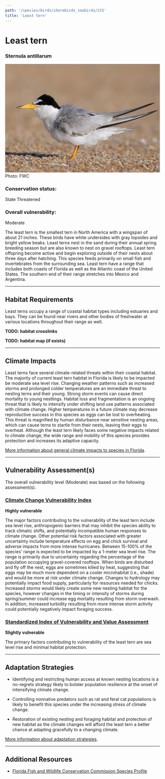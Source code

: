 ```yaml
---
path: '/species/birds/shorebirds_seabirds/215'
title: 'Least tern'
---
```


# Least tern

### Sternula antillarum

<div id="TopSection">

<div class="header-photo"><img src="215.jpg" alt="Photo for Least tern"/>
<figcaption>Photo: FWC</figcaption></div>

<div>

### Conservation status:

State Threatened

### Overall vulnerability:

Moderate

</div>
</div>

The least tern is the smallest tern in North America with a wingspan of about 21 inches. These birds have white undersides with gray topsides and bright yellow beaks.  Least terns nest in the sand during their annual spring breeding season but are also known to nest on gravel rooftops.  Least tern offspring become active and begin exploring outside of their nests about three days after hatching. This species feeds primarily on small fish and invertebrates from the surrounding sea.  Least tern have a range that includes both coasts of Florida as well as the Atlantic coast of the United States.  The southern end of their range stretches into Mexico and Argentina.

<hr />

## Habitat Requirements



Least terns occupy a range of coastal habitat types including estuaries and bays.  They can be found near rivers and other bodies of freshwater at various locations throughout their range as well.

**TODO: habitat crosslinks**

**TODO: habitat map (if exists)**

<hr />

## Climate Impacts

Least terns face several climate-related threats within their coastal habitat. The majority of current least tern habitat in Florida is likely to be impacted be moderate sea level rise.  Changing weather patterns such as increased storms and prolonged colder temperatures are an immediate threat to nesting terns and their young. Strong storm events can cause direct mortality to young nestlings.  Habitat loss and fragmentation is an ongoing threat that is likely to intensify under shifting land use patterns associated with climate change.  Higher temperatures in a future climate may decrease reproductive success in this species as eggs can be lost to overheating.  This threat is magnified by human disturbance near sensitive nesting areas, which can cause terns to startle from their nests, leaving their eggs to overheat.  Although the least tern likely faces some negative impacts related to climate change, the wide range and mobility of this species provides protection and increases its adaptive capacity.

[More information about general climate impacts to species in Florida](/impacts/species).



<hr />

## Vulnerability Assessment(s)

The overall vulnerability level (Moderate) was based on the following assessment(s).
#### 
<div class="vulnerability-header">
<h3><a href="/impacts/vulnerability/ccvi">Climate Change Vulnerability Index</a></h3>
<b class="high">Highly vulnerable</b>
</div> 

The major factors contributing to the vulnerability of the least tern include sea level rise, anthropogenic barriers that may inhibit the species ability to track climatic shifts, and potentially incompatible human responses to climate change.  Other potential risk factors associated with greater uncertainty include temperature effects on egg and chick survival and adverse impacts from more intense hurricanes.  Between 15-100% of the species' range is expected to be impacted by a 1-meter sea level rise. The range is primarily due to uncertainty regarding the percentage of the population occupying gravel-covered rooftops.    When birds are disturbed and fly off the nest, eggs are sometimes killed by heat, suggesting that eggs may be much more dependent on a cooler microhabitat (i.e., shade) and would be more at risk under climate change.  Changes to hydrology may potentially impact food supply, particularly for resources needed for chicks. Increased storms would likely create some new nesting habitat for the species, however changes in the timing or intensity of storms during spring/summer could increase egg mortality resulting from storm overwash. In addition, increased turbidity resulting from more intense storm activity could potentially negatively impact foraging success.

#### 
<div class="vulnerability-header">
<h3><a href="/impacts/vulnerability/sivva/species">Standardized Index of Vulnerability and Value Assessment</a></h3>
<b class="slight">Slightly vulnerable</b>
</div> 

The primary factors contributing to vulnerability of the least tern are sea level rise and minimal habitat protection.


<hr />

## Adaptation Strategies

- Identifying and restricting human access at known nesting locations is a no-regrets strategy likely to bolster population resilience at the onset of intensifying climate change.

- Controlling nonnative predators such as rat and feral cat populations is likely to benefit this species under the increasing stress of climate change.

- Restoration of existing nesting and foraging habitat and protection of new habitat as the climate changes will afford the least tern a better chance at adapting gracefully to a changing climate.

[More information about adaptation strategies](/strategies).

<hr />


## Additional Resources

- [Florida Fish and Wildlife Conservation Commission Species Profile](https://myfwc.com/wildlifehabitats/profiles/birds/shorebirdsseabirds/least-tern/)
